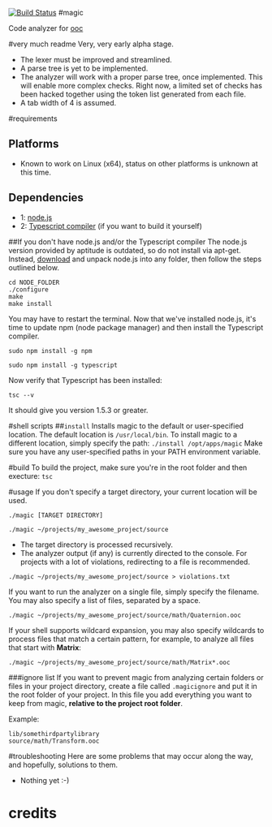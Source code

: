 [![Build Status](https://secure.travis-ci.org/cogneco/magic.png?branch=master)](http://travis-ci.org/cogneco/magic)
#magic

Code analyzer for [ooc](http://ooc-lang.org)

#very much readme
Very, very early alpha stage.
* The lexer must be improved and streamlined.
* A parse tree is yet to be implemented.
* The analyzer will work with a proper parse tree, once implemented.
This will enable more complex checks. Right now, a limited set of checks has been hacked together using the
token list generated from each file.
* A tab width of 4 is assumed.

#requirements
## Platforms
* Known to work on Linux (x64), status on other platforms is unknown at this time.
## Dependencies
* 1: [node.js](http://nodejs.org/)
* 2: [Typescript compiler](http://www.typescriptlang.org/) (if you want to build it yourself)

##If you don't have node.js and/or the Typescript compiler
The node.js version provided by aptitude is outdated, so do not install via apt-get.
Instead, [download](https://nodejs.org/download/) and unpack node.js into any folder, then follow the steps outlined below.
```
cd NODE_FOLDER
./configure
make
make install
```
You may have to restart the terminal. Now that we've installed node.js, it's time to update
npm (node package manager) and then install the Typescript compiler.
```
sudo npm install -g npm
```
```
sudo npm install -g typescript
```
Now verify that Typescript has been installed:
```
tsc --v
```
It should give you version 1.5.3 or greater.

#shell scripts
##```install```
Installs magic to the default or user-specified location.
The default location is ```/usr/local/bin```.
To install magic to a different location, simply specify the path: ```./install /opt/apps/magic```
Make sure you have any user-specified paths in your PATH environment variable.

#build
To build the project, make sure you're in the root folder and then execture: ```tsc```

#usage
If you don't specify a target directory, your current location will be used.

```
./magic [TARGET DIRECTORY]
```
```
./magic ~/projects/my_awesome_project/source
```
* The target directory is processed recursively.
* The analyzer output (if any) is currently directed to the console. For projects
with a lot of violations, redirecting to a file is recommended.
```
./magic ~/projects/my_awesome_project/source > violations.txt
```
If you want to run the analyzer on a single file, simply specify the filename.
You may also specify a list of files, separated by a space.
```
./magic ~/projects/my_awesome_project/source/math/Quaternion.ooc
```
If your shell supports wildcard expansion, you may also specify wildcards to
process files that match a certain pattern, for example, to analyze all files that start with __Matrix__:
```
./magic ~/projects/my_awesome_project/source/math/Matrix*.ooc
```

###ignore list
If you want to prevent magic from analyzing certain folders or files in your project directory,
create a file called ```.magicignore``` and put it in the root folder of your project. In this file
you add everything you want to keep from magic, __relative to the project root folder__.

Example:
```
lib/somethirdpartylibrary
source/math/Transform.ooc
```

#troubleshooting
Here are some problems that may occur along the way, and hopefully, solutions to them.
* Nothing yet :-)

# credits
